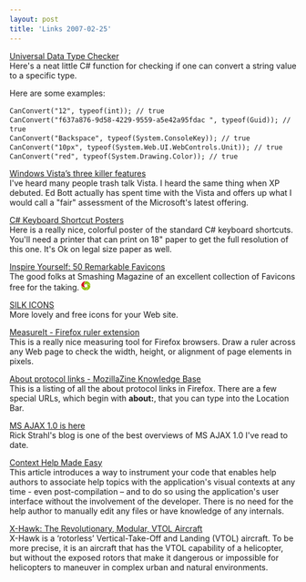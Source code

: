 ```yaml
---
layout: post  
title: 'Links 2007-02-25'
---
```

[Universal Data Type Checker](http://www.madskristensen.dk/blog/PermaLink,guid,f039bd8a-437e-4101-b607-fdba975d5560.aspx)   
Here's a neat little C# function for checking if one can convert a string value to a specific type.

Here are some examples:
    
    CanConvert("12", typeof(int)); // true
    CanConvert("f637a876-9d58-4229-9559-a5e42a95fdac ", typeof(Guid)); // true
    CanConvert("Backspace", typeof(System.ConsoleKey)); // true
    CanConvert("10px", typeof(System.Web.UI.WebControls.Unit)); // true
    CanConvert("red", typeof(System.Drawing.Color)); // true

[Windows Vista’s three killer features](http://blogs.zdnet.com/Bott/?p=190)   
I've heard many people trash talk Vista. I heard the same thing when XP debuted. Ed Bott actually has spent time with the Vista and offers up what I would call a "fair" assessment of the Microsoft's latest offering.

[C# Keyboard Shortcut Posters](http://blog.csharp-online.net/?p=90)   
Here is a really nice, colorful poster of the standard C# keyboard shortcuts. You'll need a printer that can print on 18" paper to get the full resolution of this one. It's Ok on legal size paper as well.

[Inspire Yourself: 50 Remarkable Favicons](http://www.smashingmagazine.com/2007/01/31/inspire-yourself-50-remarkable-favicons/)   
The good folks at Smashing Magazine of an excellent collection of Favicons free for the taking. ![](/cdn/images/blog/WindowsLiveWriter/Links20070225_E202/3a%5B4%5D.gif)

[SILK ICONS](http://www.famfamfam.com/lab/icons/silk/)   
More lovely and free icons for your Web site.

[MeasureIt - Firefox ruler extension](http://www.kevinfreitas.net/extensions/measureit/)   
This is a really nice measuring tool for Firefox browsers. Draw a ruler across any Web page to check the width, height, or alignment of page elements in pixels.

[About protocol links - MozillaZine Knowledge Base](http://kb.mozillazine.org/About_protocol_links)   
This is a listing of all the about protocol links in Firefox. There are a few special URLs, which begin with **about:**, that you can type into the Location Bar.

[MS AJAX 1.0 is here](http://west-wind.com/WebLog/posts/10494.aspx)   
Rick Strahl's blog is one of the best overviews of MS AJAX 1.0 I've read to date.

[Context Help Made Easy](http://www.codeproject.com/csharp/ContextHelpMadeEasy.asp)   
This article introduces a way to instrument your code that enables help authors to associate help topics with the application's visual contexts at any time - even post-compilation – and to do so using the application's user interface without the involvement of the developer. There is no need for the help author to manually edit any files or have knowledge of any internals.

[X-Hawk: The Revolutionary, Modular, VTOL Aircraft](/cdn/images/blog/WindowsLiveWriter/Links20070225_E202/clrplatformsmall%5B3%5D.jpg)   
X-Hawk is a ‘rotorless’ Vertical-Take-Off and Landing (VTOL) aircraft. To be more precise, it is an aircraft that has the VTOL capability of a helicopter, but without the exposed rotors that make it dangerous or impossible for helicopters to maneuver in complex urban and natural environments.
